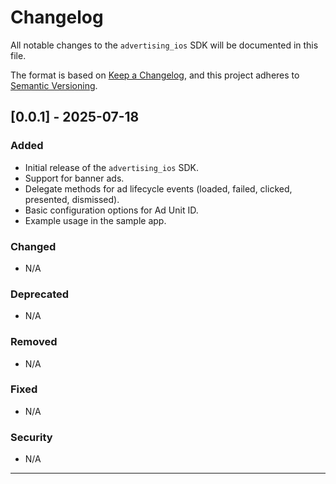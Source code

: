 # Changelog

All notable changes to the `advertising_ios` SDK will be documented in this file.

The format is based on [Keep a Changelog](https://keepachangelog.com/en/1.0.0/),
and this project adheres to [Semantic Versioning](https://semver.org/spec/v2.0.0.html).

## [0.0.1] - 2025-07-18

### Added

- Initial release of the `advertising_ios` SDK.
- Support for banner ads.
- Delegate methods for ad lifecycle events (loaded, failed, clicked, presented, dismissed).
- Basic configuration options for Ad Unit ID.
- Example usage in the sample app.

### Changed

- N/A

### Deprecated

- N/A

### Removed

- N/A

### Fixed

- N/A

### Security

- N/A

---